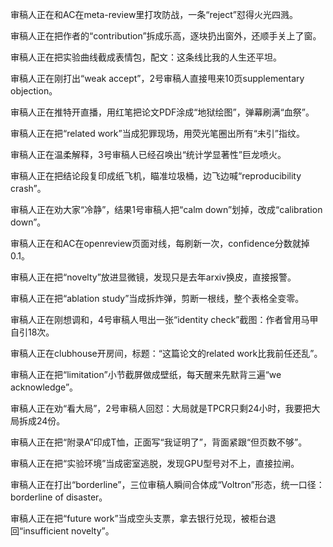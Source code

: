 审稿人正在和AC在meta-review里打攻防战，一条“reject”怼得火光四溅。

审稿人正在把作者的“contribution”拆成乐高，逐块扔出窗外，还顺手关上了窗。

审稿人正在把实验曲线截成表情包，配文：这条线比我的人生还平坦。

审稿人正在刚打出“weak accept”，2号审稿人直接甩来10页supplementary objection。

审稿人正在推特开直播，用红笔把论文PDF涂成“地狱绘图”，弹幕刷满“血祭”。

审稿人正在把“related work”当成犯罪现场，用荧光笔圈出所有“未引”指纹。

审稿人正在温柔解释，3号审稿人已经召唤出“统计学显著性”巨龙喷火。

审稿人正在把结论段复印成纸飞机，瞄准垃圾桶，边飞边喊“reproducibility crash”。

审稿人正在劝大家“冷静”，结果1号审稿人把“calm down”划掉，改成“calibration down”。

审稿人正在和AC在openreview页面对线，每刷新一次，confidence分数就掉0.1。

审稿人正在把“novelty”放进显微镜，发现只是去年arxiv换皮，直接报警。

审稿人正在把“ablation study”当成拆炸弹，剪断一根线，整个表格全变零。

审稿人正在刚想调和，4号审稿人甩出一张“identity check”截图：作者曾用马甲自引18次。

审稿人正在clubhouse开房间，标题：“这篇论文的related work比我前任还乱”。

审稿人正在把“limitation”小节截屏做成壁纸，每天醒来先默背三遍“we acknowledge”。

审稿人正在劝“看大局”，2号审稿人回怼：大局就是TPCR只剩24小时，我要把大局拆成24份。

审稿人正在把“附录A”印成T恤，正面写“我证明了”，背面紧跟“但页数不够”。

审稿人正在把“实验环境”当成密室逃脱，发现GPU型号对不上，直接拉闸。

审稿人正在打出“borderline”，三位审稿人瞬间合体成“Voltron”形态，统一口径：borderline of disaster。

审稿人正在把“future work”当成空头支票，拿去银行兑现，被柜台退回“insufficient novelty”。